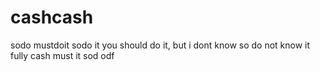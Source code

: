 # cashcash
sodo
mustdoit sodo it you should do it, but i dont know so do not know it fully cash
must it sod odf
